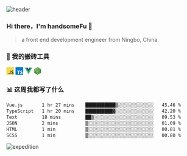 ![header](https://raw.githubusercontent.com/fzq1998/fzq1998/master/header.png)

### Hi there，I'm handsomeFu 👋

> a front end development engineer from Ningbo, China.

### 🔧 我的搬砖工具
<code><img height="20" src="https://raw.githubusercontent.com/github/explore/80688e429a7d4ef2fca1e82350fe8e3517d3494d/topics/javascript/javascript.png" alt="javascript"></code>
<code><img height="20" src="https://raw.githubusercontent.com/github/explore/80688e429a7d4ef2fca1e82350fe8e3517d3494d/topics/typescript/typescript.png" alt="typescript"></code>
<code><img height="20" src="https://raw.githubusercontent.com/github/explore/80688e429a7d4ef2fca1e82350fe8e3517d3494d/topics/vue/vue.png" alt="vue"></code>
<code><img height="20" src="https://raw.githubusercontent.com/github/explore/80688e429a7d4ef2fca1e82350fe8e3517d3494d/topics/nodejs/nodejs.png" alt="nodejs"></code>



### 📊 这周我都写了什么
<!--START_SECTION:waka-->

```text
Vue.js       1 hr 27 mins    ███████████▒░░░░░░░░░░░░░   45.46 %
TypeScript   1 hr 20 mins    ██████████▓░░░░░░░░░░░░░░   42.20 %
Text         18 mins         ██▒░░░░░░░░░░░░░░░░░░░░░░   09.53 %
JSON         2 mins          ▒░░░░░░░░░░░░░░░░░░░░░░░░   01.09 %
HTML         1 min           ▒░░░░░░░░░░░░░░░░░░░░░░░░   00.81 %
SCSS         1 min           ▒░░░░░░░░░░░░░░░░░░░░░░░░   00.80 %
```

<!--END_SECTION:waka-->


![expedition](https://raw.githubusercontent.com/fzq1998/fzq1998/master/expedition.gif)

